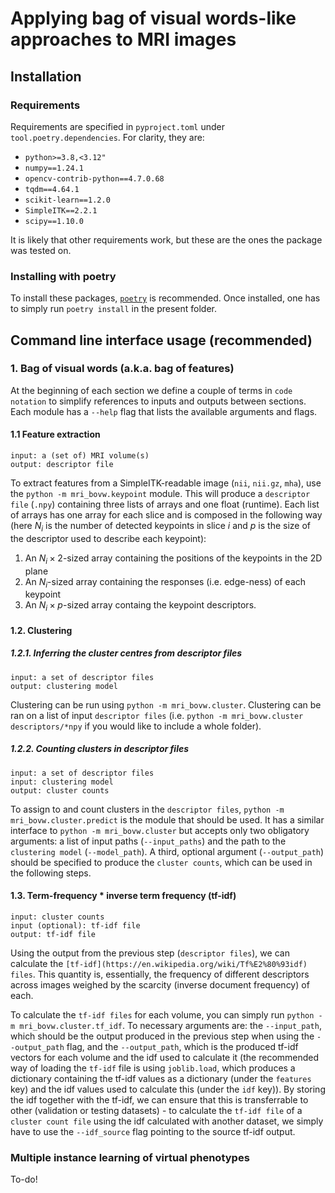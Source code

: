 # Applying bag of visual words-like approaches to MRI images

## Installation

### Requirements

Requirements are specified in `pyproject.toml` under `tool.poetry.dependencies`. For clarity, they are:

* `python>=3.8,<3.12"`
* `numpy==1.24.1`
* `opencv-contrib-python==4.7.0.68`
* `tqdm==4.64.1`
* `scikit-learn==1.2.0`
* `SimpleITK==2.2.1`
* `scipy==1.10.0`

It is likely that other requirements work, but these are the ones the package was tested on.

### Installing with poetry

To install these packages, [`poetry`](https://python-poetry.org/) is recommended. Once installed, one has to simply run `poetry install` in the present folder.

## Command line interface usage (recommended)

### 1. Bag of visual words (a.k.a. bag of features)

At the beginning of each section we define a couple of terms in `code notation` to simplify references to inputs and outputs between sections. Each module has a `--help` flag that lists the available arguments and flags.

#### 1.1 Feature extraction

```
input: a (set of) MRI volume(s)
output: descriptor file
```

To extract features from a SimpleITK-readable image (`nii`, `nii.gz`, `mha`), use the `python -m mri_bovw.keypoint` module. This will produce a `descriptor file` (`.npy`) containing three lists of arrays and one float (runtime). Each list of arrays has one array for each slice and is composed in the following way (here $N_i$ is the number of detected keypoints in slice $i$ and $p$ is the size of the descriptor used to describe each keypoint):

1. An $N_i \times 2$-sized array containing the positions of the keypoints in the 2D plane
2. An $N_i$-sized array containing the responses (i.e. edge-ness) of each keypoint
3. An $N_i \times p$-sized array containg the keypoint descriptors.

#### 1.2. Clustering

##### 1.2.1. Inferring the cluster centres from descriptor files

```
input: a set of descriptor files
output: clustering model
```

Clustering can be run using `python -m mri_bovw.cluster`. Clustering can be ran on a list of input `descriptor files` (i.e. `python -m mri_bovw.cluster descriptors/*npy` if you would like to include a whole folder).

##### 1.2.2. Counting clusters in descriptor files

```
input: a set of descriptor files
input: clustering model
output: cluster counts
```

To assign to and count clusters in the `descriptor files`, `python -m mri_bovw.cluster.predict` is the module that should be used. It has a similar interface to `python -m mri_bovw.cluster` but accepts only two obligatory arguments: a list of input paths (`--input_paths`) and the path to the `clustering model` (`--model_path`). A third, optional argument (`--output_path`) should be specified to produce the `cluster counts`, which can be used in the following steps.

#### 1.3. Term-frequency * inverse term frequency (tf-idf)

```
input: cluster counts
input (optional): tf-idf file
output: tf-idf file
```

Using the output from the previous step (`descriptor files`), we can calculate the `[tf-idf](https://en.wikipedia.org/wiki/Tf%E2%80%93idf) files`. This quantity is, essentially, the frequency of different descriptors across images weighed by the scarcity (inverse document frequency) of each. 

To calculate the `tf-idf files` for each volume, you can simply run `python -m mri_bovw.cluster.tf_idf`. To necessary arguments are: the `--input_path`, which should be the output produced in the previous step when using the `--output_path` flag, and the `--output_path`, which is the produced tf-idf vectors for each volume and the idf used to calculate it (the recommended way of loading the `tf-idf` file is using `joblib.load`, which produces a dictionary containing the tf-idf values as a dictionary (under the `features` key) and the idf values used to calculate this (under the `idf` key)). By storing the idf together with the tf-idf, we can ensure that this is transferrable to other (validation or testing datasets) - to calculate the `tf-idf file` of a `cluster count file` using the idf calculated with another dataset, we simply have to use the `--idf_source` flag pointing to the source tf-idf output.

### Multiple instance learning of virtual phenotypes

To-do!